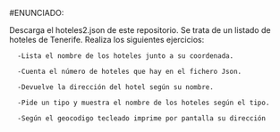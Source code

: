 #ENUNCIADO:

Descarga el hoteles2.json de este repositorio. Se trata de un listado de hoteles de Tenerife. Realiza los siguientes ejercicios:

      -Lista el nombre de los hoteles junto a su coordenada.

      -Cuenta el número de hoteles que hay en el fichero Json.

      -Devuelve la dirección del hotel según su nombre.

      -Pide un tipo y muestra el nombre de los hoteles según el tipo.

      -Según el geocodigo tecleado imprime por pantalla su dirección

